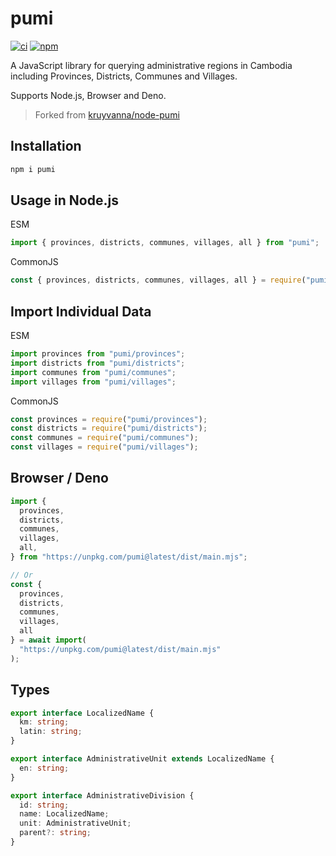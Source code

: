 # pumi

[![ci](https://github.com/seanghay/pumi-js/actions/workflows/ci.yml/badge.svg)](https://github.com/seanghay/pumi-js/actions/workflows/ci.yml)
[![npm](https://img.shields.io/npm/v/pumi)](https://npmjs.org/package/pumi)

A JavaScript library for querying administrative regions in Cambodia including Provinces, Districts, Communes and Villages.

Supports Node.js, Browser and Deno.

> Forked from [kruyvanna/node-pumi](https://github.com/kruyvanna/node-pumi)

## Installation

```sh
npm i pumi
```

## Usage in Node.js

ESM

```js
import { provinces, districts, communes, villages, all } from "pumi";
```

CommonJS

```js
const { provinces, districts, communes, villages, all } = require("pumi");
```

## Import Individual Data

ESM

```js
import provinces from "pumi/provinces";
import districts from "pumi/districts";
import communes from "pumi/communes";
import villages from "pumi/villages";
```

CommonJS

```js
const provinces = require("pumi/provinces");
const districts = require("pumi/districts");
const communes = require("pumi/communes");
const villages = require("pumi/villages");
```

## Browser / Deno

```js
import {
  provinces,
  districts,
  communes,
  villages,
  all,
} from "https://unpkg.com/pumi@latest/dist/main.mjs";

// Or
const { 
  provinces, 
  districts, 
  communes, 
  villages, 
  all 
} = await import(
  "https://unpkg.com/pumi@latest/dist/main.mjs"
);
```

## Types

```typescript
export interface LocalizedName {
  km: string;
  latin: string;
}

export interface AdministrativeUnit extends LocalizedName {
  en: string;
}

export interface AdministrativeDivision {
  id: string;
  name: LocalizedName;
  unit: AdministrativeUnit;
  parent?: string;
}
```
